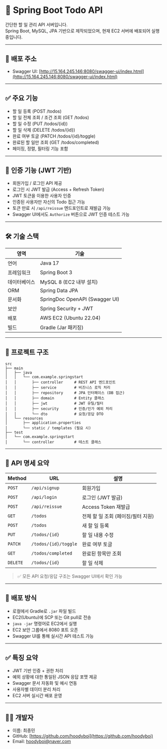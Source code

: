 # 📝 Spring Boot Todo API

간단한 할 일 관리 API 서버입니다.  
Spring Boot, MySQL, JPA 기반으로 제작되었으며, 현재 EC2 서버에 배포되어 실행 중입니다.

---

## 🚀 배포 주소

- Swagger UI: [http://15.164.245.146:8080/swagger-ui/index.html](http://15.164.245.146:8080/swagger-ui/index.html)

---

## ✅ 주요 기능

- 할 일 등록 (POST /todos)
- 할 일 전체 조회 / 조건 조회 (GET /todos)
- 할 일 수정 (PUT /todos/{id})
- 할 일 삭제 (DELETE /todos/{id})
- 완료 여부 토글 (PATCH /todos/{id}/toggle)
- 완료된 할 일만 조회 (GET /todos/completed)
- 페이징, 정렬, 필터링 기능 포함

---

## 🔐 인증 기능 (JWT 기반)

- 회원가입 / 로그인 API 제공
- 로그인 시 JWT 발급 (Access + Refresh Token)
- JWT 토큰을 이용한 사용자 인증
- 인증된 사용자만 자신의 Todo 접근 가능
- 토큰 만료 시 `/api/reissue` 엔드포인트로 재발급 가능
- Swagger UI에서도 `Authorize` 버튼으로 JWT 인증 테스트 가능

---

## 🛠 기술 스택

| 영역 | 기술 |
|------|------|
| 언어 | Java 17 |
| 프레임워크 | Spring Boot 3 |
| 데이터베이스 | MySQL 8 (EC2 내부 설치) |
| ORM | Spring Data JPA |
| 문서화 | SpringDoc OpenAPI (Swagger UI) |
| 보안 | Spring Security + JWT |
| 배포 | AWS EC2 (Ubuntu 22.04) |
| 빌드 | Gradle (Jar 패키징) |

---

## 📁 프로젝트 구조

```
src
├── main
│   ├── java
│   │   └── com.example.springstart
│   │       ├── controller     # REST API 엔드포인트
│   │       ├── service        # 비즈니스 로직 처리
│   │       ├── repository     # JPA 인터페이스 (DB 접근)
│   │       ├── domain         # Entity 클래스
│   │       ├── jwt            # JWT 유틸/필터
│   │       ├── security       # 인증/인가 예외 처리
│   │       └── dto            # 요청/응답 DTO
│   └── resources
│       ├── application.properties
│       └── static / templates (필요 시)
├── test
│   └── com.example.springstart
│       └── controller         # 테스트 클래스
```

---

## 📄 API 명세 요약

| Method | URL | 설명 |
|--------|-----|------|
| `POST` | `/api/signup` | 회원가입 |
| `POST` | `/api/login` | 로그인 (JWT 발급) |
| `POST` | `/api/reissue` | Access Token 재발급 |
| `GET` | `/todos` | 전체 할 일 조회 (페이징/필터 지원) |
| `POST` | `/todos` | 새 할 일 등록 |
| `PUT` | `/todos/{id}` | 할 일 내용 수정 |
| `PATCH` | `/todos/{id}/toggle` | 완료 여부 토글 |
| `GET` | `/todos/completed` | 완료된 항목만 조회 |
| `DELETE` | `/todos/{id}` | 할 일 삭제 |

> ✅ 모든 API 요청/응답 구조는 Swagger UI에서 확인 가능

---

## 🐳 배포 방식

- 로컬에서 Gradle로 `.jar` 파일 빌드
- EC2(Ubuntu)에 SCP 또는 Git pull로 전송
- `java -jar` 명령어로 EC2에서 실행
- EC2 보안 그룹에서 8080 포트 오픈
- Swagger UI를 통해 실시간 API 테스트 가능

---

## ✅ 특징 요약

- JWT 기반 인증 + 권한 처리
- 예외 상황에 대한 통일된 JSON 응답 포맷 제공
- Swagger 문서 자동화 및 예시 연동
- 사용자별 데이터 분리 처리
- EC2 서버 실시간 배포 운영

---

## 🙋‍♂️ 개발자

- 이름: 최종민  
- GitHub: [https://github.com/hoodyboi](https://github.com/hoodyboi)  
- Email: hoodyboi@naver.com
